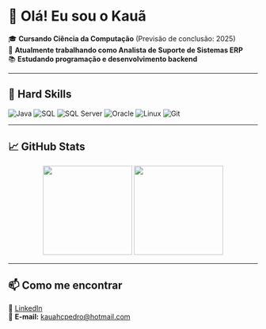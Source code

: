 # 👋 Olá! Eu sou o Kauã  

🎓 **Cursando Ciência da Computação** (Previsão de conclusão: 2025)  
💼 **Atualmente trabalhando como Analista de Suporte de Sistemas ERP**  
📚 **Estudando programação e desenvolvimento backend**  

---

## 🚀 Hard Skills  

![Java](https://img.shields.io/badge/Java-ED8B00?style=for-the-badge&logo=java&logoColor=white)
![SQL](https://img.shields.io/badge/SQL-4479A1?style=for-the-badge&logo=database&logoColor=white)
![SQL Server](https://img.shields.io/badge/Microsoft%20SQL%20Server-CC2927?style=for-the-badge&logo=microsoft%20sql%20server&logoColor=white)
![Oracle](https://img.shields.io/badge/Oracle-F80000?style=for-the-badge&logo=oracle&logoColor=white)
![Linux](https://img.shields.io/badge/Linux-FCC624?style=for-the-badge&logo=linux&logoColor=black)
![Git](https://img.shields.io/badge/Git-F05032?style=for-the-badge&logo=git&logoColor=white)

---

## 📈 GitHub Stats  
<div align="center">
  <img height="180em" src="https://github-readme-stats.vercel.app/api?username=KauaHPedro&show_icons=true&theme=dracula"/>
  <img height="180em" src="https://github-readme-stats.vercel.app/api/top-langs/?username=KauaHPedro&layout=compact&theme=dracula"/>
</div>

---

## 📫 Como me encontrar  
🔗 [LinkedIn](https://www.linkedin.com/in/kauahpedro/)  
📧 **E-mail:** kauahcpedro@hotmail.com

